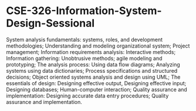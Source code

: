 # CSE-326-Information-System-Design-Sessional
System analysis fundamentals: systems, roles, and development
methodologies; Understanding and modeling organizational system;
Project management; Information requirements analysis: Interactive
methods; Information gathering: Unobtrusive methods; agile modeling
and prototyping; The analysis process: Using data flow diagrams;
Analyzing systems using data dictionaries; Process specifications and
structured decisions; Object oriented systems analysis and design using
UML; The essentials of design: Designing effective output, Designing
effective input; Designing databases; Human-computer interaction; Quality
assurance and implementation: Designing accurate data entry procedures;
Quality assurance and implementation.
